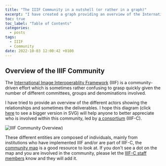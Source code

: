```yaml
---
title: "The IIIF Community in a nutshell (or rather in a graph)"
excerpt: "I have created a graph providing an overview of the International Image Interoperablity Framework (IIIF) Community which illustrates the intricate connections between the different actors and their respective involvement."
toc: true
toc_label: "Table of Contents"
categories:
  - posts
tags:
  - IIIF
  - Community
date: 2022-10-03 12:00:42 +0100
---
```


## Overview of the IIIF Community

The [International Image Interoperablity Framework](https://iiif.io) (IIIF) is a community-driven effort which is sometimes rather confusing to grasp quickly given the number of different committees, groups and denominations involved.

I have tried to provide an overview of the different actors showing the relationships and sometimes the deliverables. I hope this diagram (click [here][iiif_community_overview] to see a bigger version in SVG) will help anyone to better appreciate who is involved within this community, led by [a consortium](https://iiif.io/community/consortium/) (IIIF-C).

![IIIF Community Overview)][iiif_community_overview]

These different entities are composed of individuals, mainly from institutions who have implemented IIIF and/or are part of IIIF-C, the [community map](https://iiif.io/community/map/) is a good resource to look at. If you don't see a dot on the map and you are involved in the community, please let the [IIIF-C staff members](https://iiif.io/community/consortium/staff/) know and they will add it.

[iiif_community_overview]: https://julsraemy.ch/assets/images/iiif_community_overview.svg